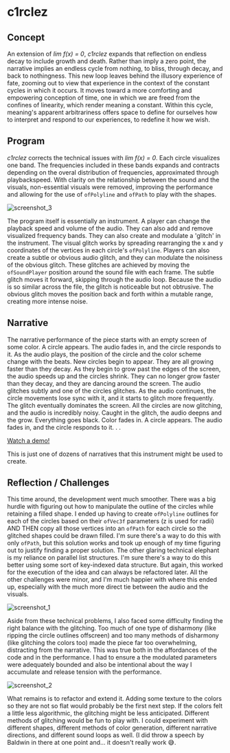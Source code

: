 # c1rclez

## Concept

An extension of _lim f(x) = 0_, _c1rclez_ expands that reflection on endless decay to include growth and death. Rather than imply a zero point, the narrative implies an endless cycle from nothing, to bliss, through decay, and back to nothingness. This new loop leaves behind the illusory experience of fate, zooming out to view that experience in the context of the constant cycles in which it occurs. It moves toward a more comforting and empowering conception of time, one in which we are freed from the confines of linearity, which render meaning a constant. Within this cycle, meaning's apparent arbitrariness offers space to define for ourselves how to interpret and respond to our experiences, to redefine it how we wish.

## Program

_c1rclez_ corrects the technical issues with _lim f(x) = 0_. Each circle visualizes one band. The frequencies included in these bands expands and contracts depending on the overal distribution of frequencies, approximated through playbackspeed. With clarity on the relationship between the sound and the visuals, non-essential visuals were removed, improving the performance and allowing for the use of `ofPolyline` and `ofPath` to play with the shapes.

![screenshot_3](https://user-images.githubusercontent.com/56037586/167299600-b6fd6980-8373-4e28-8d09-d55bffba128f.png)

The program itself is essentially an instrument. A player can change the playback speed and volume of the audio. They can also add and remove visualized frequency bands. They can also create and modulate a 'glitch' in the instrument. The visual glitch works by spreading rearranging the x and y coordinates of the vertices in each circle's `ofPolyline`. Players can also create a subtle or obvious audio glitch, and they can modulate the noisiness of the obvious glitch. These glitches are achieved by moving the `ofSoundPlayer` position around the sound file with each frame. The subtle glitch moves it forward, skipping through the audio loop. Because the audio is so similar across the file, the glitch is noticeable but not obtrusive. The obvious glitch moves the position back and forth within a mutable range, creating more intense noise.

## Narrative

The narrative performance of the piece starts with an empty screen of some color. A circle appears. The audio fades in, and the circle responds to it. As the audio plays, the position of the circle and the color scheme change with the beats. New circles begin to appear. They are all growing faster than they decay. As they begin to grow past the edges of the screen, the audio speeds up and the circles shrink. They can no longer grow faster than they decay, and they are dancing around the screen. The audio glitches subtly and one of the circles glitches. As the audio continues, the circle movements lose sync with it, and it starts to glitch more frequently. The glitch eventually dominates the screen. All the circles are now glitching, and the audio is incredibly noisy. Caught in the glitch, the audio deepns and the grow. Everything goes black. Color fades in. A circle appears. The audio fades in, and the circle responds to it. . . 

[Watch a demo!](https://youtu.be/tWKgbNsKUlA)

This is just one of dozens of narratives that this instrument might be used to create.

## Reflection / Challenges

This time around, the development went much smoother. There was a big hurdle with figuring out how to manipulate the outline of the circles while retaining a filled shape. I ended up having to create `ofPolyline` outlines for each of the circles based on their `ofVec3f` parameters (z is used for radii) AND THEN copy all those vertices into an `ofPath` for each circle so the glitched shapes could be drawn filled. I'm sure there's a way to do this with only `ofPath`, but this solution works and took up enough of my time figuring out to justify finding a proper solution. The other glaring technical elephant is my reliance on parallel list structures. I'm sure there's a way to do this better using some sort of key-indexed data structure. But again, this worked for the execution of the idea and can always be refactored later. All the other challenges were minor, and I'm much happier with where this ended up, especially with the much more direct tie between the audio and the visuals.

![screenshot_1](https://user-images.githubusercontent.com/56037586/167299603-5eb843ee-0b20-43c4-acd5-52e38c5fc0ac.png)

Aside from these technical problems, I also faced some difficulty finding the right balance with the glitching. Too much of one type of disharmony (like ripping the circle outlines offscreen) and too many methods of disharmony (like glitching the colors too) made the piece far too overwhelming, distracting from the narrative. This was true both in the affordances of the code and in the performance. I had to ensure a the modulated parameters were adequately bounded and also be intentional about the way I accumulate and release tension with the performance.

![screenshot_2](https://user-images.githubusercontent.com/56037586/167299609-4ea5b51a-f7b9-4aa1-bacd-c121eec5673c.png)

What remains is to refactor and extend it. Adding some texture to the colors so they are not so flat would probably be the first next step. If the colors felt a little less algorithmic, the glitching might be less anticipated. Different methods of glitching would be fun to play with. I could experiment with different shapes, different methods of color generation, different narrative directions, and different sound loops as well. (I did throw a speech by Baldwin in there at one point and... it doesn't really work 😅.
